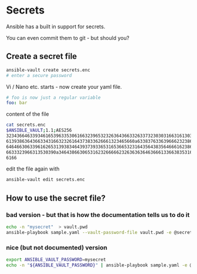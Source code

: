 # Secrets

Ansible has a built in support for secrets.

You can even commit them to git - but should you?

## Create a secret file

```bash
ansible-vault create secrets.enc
# enter a secure password
```

Vi / Nano etc. starts - now create your yaml file.

```yml
# foo is now just a regular variable
foo: bar
```

content of the file

```bash
cat secrets.enc
$ANSIBLE_VAULT;1.1;AES256
32343664633934616539633530616632396532326364366332633732303031663161303333623130
6139386364366334316632326164373833626661323465660a633837633639666232386463396436
64646630633961626531393834643937393365316536653231643564383564666162386161346230
6633323966313530390a346438663065316232666662326363636463666133663835316335383631
6166
```

edit the file again with

```bash
ansible-vault edit secrets.enc
```

## How to use the secret file?

### bad version - but that is how the documentation tells us to do it

```bash
echo -n "mysecret"  > vault.pwd
ansible-playbook sample.yaml --vault-password-file vault.pwd -e @secrets.enc
```

### nice (but not documented) version

```bash
export ANSIBLE_VAULT_PASSWORD=mysecret
echo -n "${ANSIBLE_VAULT_PASSWORD}" | ansible-playbook sample.yaml -e @secrets.enc --vault-password-file=/bin/cat
```




